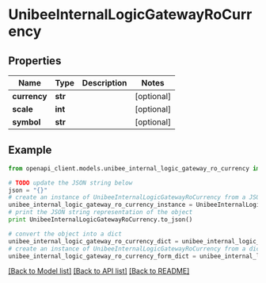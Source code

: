 # UnibeeInternalLogicGatewayRoCurrency


## Properties

Name | Type | Description | Notes
------------ | ------------- | ------------- | -------------
**currency** | **str** |  | [optional] 
**scale** | **int** |  | [optional] 
**symbol** | **str** |  | [optional] 

## Example

```python
from openapi_client.models.unibee_internal_logic_gateway_ro_currency import UnibeeInternalLogicGatewayRoCurrency

# TODO update the JSON string below
json = "{}"
# create an instance of UnibeeInternalLogicGatewayRoCurrency from a JSON string
unibee_internal_logic_gateway_ro_currency_instance = UnibeeInternalLogicGatewayRoCurrency.from_json(json)
# print the JSON string representation of the object
print UnibeeInternalLogicGatewayRoCurrency.to_json()

# convert the object into a dict
unibee_internal_logic_gateway_ro_currency_dict = unibee_internal_logic_gateway_ro_currency_instance.to_dict()
# create an instance of UnibeeInternalLogicGatewayRoCurrency from a dict
unibee_internal_logic_gateway_ro_currency_form_dict = unibee_internal_logic_gateway_ro_currency.from_dict(unibee_internal_logic_gateway_ro_currency_dict)
```
[[Back to Model list]](../README.md#documentation-for-models) [[Back to API list]](../README.md#documentation-for-api-endpoints) [[Back to README]](../README.md)


